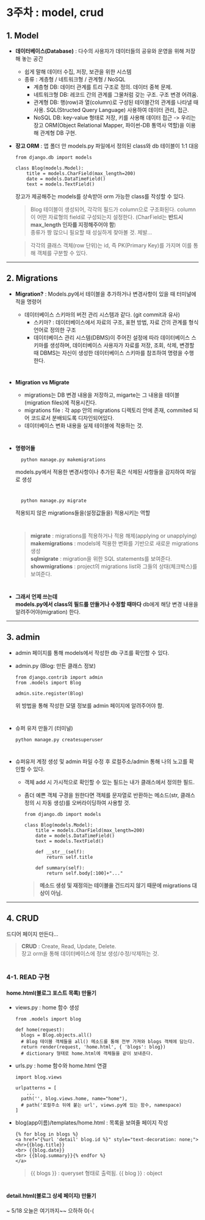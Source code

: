 
3주차 : model, crud
=============


## 1. Model

* **데이터베이스(Database)** :  다수의 사용자가 데이터들의 공유와 운영을 위해 저장해 놓는 공간
    * 쉽게 말해 데이터 수집, 저장, 보관을 위한 시스템
    * 종류 : 계층형 / 네트워크형 / 관계형 / NoSQL
        * 계층형 DB: 데이터 관계를 트리 구조로 정의. 데이터 중복 문제.
        * 네트워크형 DB: 레코드 간의 관계를 그물처럼 갖는 구조. 구조 변경 어려움.
        * 관계형 DB: 행(row)과 열(column)로 구성된 테이블간의 관계를 나타낼 때 사용. SQL(Structed Query Language) 사용하여 데이터 관리, 접근.
        * NoSQL DB: key-value 형태로 저장, 키를 사용해 데이터 접근
        -> 우리는 장고 ORM(Object Relational Mapper, 파이썬-DB 통역사 역할)을 이용해 관계형 DB 구현.

* **장고 ORM** : 앱 폴더 안 models.py 파일에서 정의된 class와 db 테이블이 1:1 대응

    ```
    from django.db import models

    class Blog(models.Model):
        title = models.CharField(max_length=200)
        date = models.DataTimeField()
        text = models.TextField()
    ```
  장고가 제공해주는 models를 상속받아 orm 가능한 class를 작성할 수 있다.

  > Blog 테이블이 생성되어, 각각의 필드가 column으로 구조화된다. column이 어떤 자료형의 field로 구성되는지 설정한다. (CharField는 **반드시 max_length 인자를 지정해주어야 함**)  
  종류가 짱 많으니 필요할 때 성실하게 찾아볼 것. 제발...

    > 각각의 클래스 객체(row 단위)는 id, 즉 PK(Primary Key)를 가지며 이를 통해 객체를 구분할 수 있다. 
    >  

---
## 2. Migrations
* **Migration?** : Models.py에서 테이블을 추가하거나 변경사항이 있을 때 터미널에 적을 명령어

    * 데이터베이스 스키마의 버전 관리 시스템과 같다. (git commit과 유사)
        + 스키마? : 데이터베이스에서 자료의 구조, 표현 방법, 자료 간의 관계를 형식 언어로 정의한 구조
        + 데이터베이스 관리 시스템(DBMS)이 주어진 설정에 따라 데이터베이스 스키마를 생성하며, 데이터베이스 사용자가 자료를 저장, 조회, 삭제, 변경할 때 DBMS는 자신이 생성한 데이터베이스 스키마를 참조하여 명령을 수행한다.

    #

* **Migration vs Migrate**
    * migrations는 DB 변경 내용을 저장하고, migarte는 그 내용을 테이블(migration files)에 적용시킨다.
    * migrations file : 각 app 안의 migrations 디렉토리 안에 존재, commited 되어 코드로서 분배되도록 디자인되어있다.
    * 데이터베이스 변화 내용을 실제 테이블에 적용하는 것.

    #
* **명령어들**

        python manage.py makemigrations

    models.py에서 적용한 변경사항이나 추가된 혹은 삭제된 사항들을 감지하여 파일로 생성 
    #
    
        python manage.py migrate

    적용되지 않은 migrations들을(설정값들을) 적용시키는 역할  
    #

    > **migrate** : migrations를 적용하거나 적용 해제(applying or unapplying)  
    > **makemigrations** : models에 적용한 변화를 기반으로 새로운 migrations 생성   
    > **sqlmigrate** : migration을 위한 SQL statements를 보여준다.  
    > **showmigrations** : project의 migrations list와 그들의 상태(체크박스)를 보여준다.  
    #
* **그래서 언제 쓰는데**  
  **models.py에서 class의 필드를 만들거나 수정할 때마다** db에게 해당 변경 내용을 알려주어야(migration) 한다.

---
## 3. admin
* admin 페이지를 통해 models에서 작성한 db 구조를 확인할 수 있다.

* admin.py (Blog: 만든 클래스 정보)
  ```
  from django.contrib import admin
  from .models import Blog

  admin.site.register(Blog)
  ```
  위 방법을 통해 작성한 모델 정보를 admin 페이지에 알려주어야 함.

    #
* 슈퍼 유저 만들기 (터미널)
  ```
  python manage.py createsuperuser
  ```

    #
* 슈퍼유저 계정 생성 및 admin 파일 수정 후 로컬주소/admin 통해 나의 노고를 확인할 수 있다.
  * 객체 add 시 가시적으로 확인할 수 있는 필드는 내가 클래스에서 정의한 필드.
  * 좀더 예쁜 객체 구경을 원한다면 객체를 문자열로 반환하는 메소드(str, 클래스 정의 시 자동 생성)를 오버라이딩하여 사용할 것.  
  
    ```
    from django.db import models

    class Blog(models.Model):
        title = models.CharField(max_length=200)
        date = models.DataTimeField()
        text = models.TextField()

        def __str__(self):
            return self.title

        def summary(self):
            return self.body[:100]+"..."
    ```
    > **메소드 생성 및 재정의는 테이블을 건드리지 않기 때문에 migrations 대상이 아님.**  

---
## 4. CRUD
드디어 페이지 만든다...

> **CRUD** : Create, Read, Update, Delete.  
장고 orm을 통해 데이터베이스에 정보 생성/수정/삭제하는 것.

#
### 4-1. READ 구현
#### home.html(블로그 포스트 목록) 만들기
* views.py : home 함수 생성
  ```
  from .models import blog

  def home(request):
    blogs = Blog.objects.all()
    # Blog 테이블 객체들을 all() 메소드를 통해 전부 가져와 blogs 객체에 담는다.
    return render(request, 'home.html', { 'blogs': blog})
    # dictionary 형태로 home.html에 객체들을 같이 보내준다.
  ```

* urls.py : home 함수와 home.html 연결
  ```
  import blog.views

  urlpatterns = [
      ...
    path('', blog.views.home, name="home"),
    # path('로컬주소 뒤에 붙는 url', views.py에 있는 함수, namespace)
  ]
  ```

* blog(app이름)/templates/home.html : 목록을 보여줄 페이지 작성
    ```
    {% for blog in blogs %}
    <a href="{%url 'detail' blog.id %}" style="text-decoration: none;">
    <hr>{{blog.title}}
    <br> {{blog.date}}
    <br> {{blog.summary}}{% endfor %}
    </a>
    ```
  > {{ blogs }} : queryset 형태로 출력됨.
  > {{ blog }} : object

#
#### detail.html(블로그 상세 페이지) 만들기

~ 5/18 오늘은 여기까지~~ 으하하 0(-(